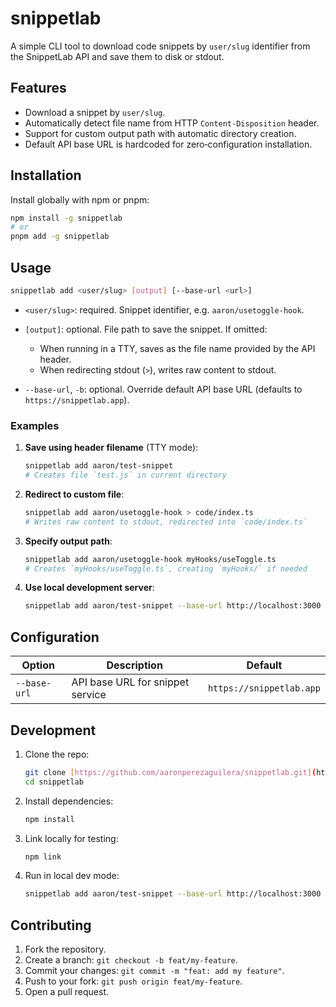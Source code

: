# snippetlab

A simple CLI tool to download code snippets by `user/slug` identifier from the SnippetLab API and save them to disk or stdout.

## Features

- Download a snippet by `user/slug`.
- Automatically detect file name from HTTP `Content-Disposition` header.
- Support for custom output path with automatic directory creation.
- Default API base URL is hardcoded for zero‑configuration installation.

## Installation

Install globally with npm or pnpm:

```bash
npm install -g snippetlab
# or
pnpm add -g snippetlab
```

## Usage

```bash
snippetlab add <user/slug> [output] [--base-url <url>]
```

- `<user/slug>`: required. Snippet identifier, e.g. `aaron/usetoggle-hook`.
- `[output]`: optional. File path to save the snippet. If omitted:

  - When running in a TTY, saves as the file name provided by the API header.
  - When redirecting stdout (`>`), writes raw content to stdout.

- `--base-url`, `-b`: optional. Override default API base URL (defaults to `https://snippetlab.app`).

### Examples

1. **Save using header filename** (TTY mode):

   ```bash
   snippetlab add aaron/test-snippet
   # Creates file `test.js` in current directory
   ```

2. **Redirect to custom file**:

   ```bash
   snippetlab add aaron/usetoggle-hook > code/index.ts
   # Writes raw content to stdout, redirected into `code/index.ts`
   ```

3. **Specify output path**:

   ```bash
   snippetlab add aaron/usetoggle-hook myHooks/useToggle.ts
   # Creates `myHooks/useToggle.ts`, creating `myHooks/` if needed
   ```

4. **Use local development server**:

   ```bash
   snippetlab add aaron/test-snippet --base-url http://localhost:3000 > demo.js
   ```

## Configuration

| Option       | Description                      | Default                  |
| ------------ | -------------------------------- | ------------------------ |
| `--base-url` | API base URL for snippet service | `https://snippetlab.app` |

## Development

1. Clone the repo:

   ```bash
   git clone [https://github.com/aaronperezaguilera/snippetlab.git](https://github.com/aaronperezaguilera/snippetlab.git)
   cd snippetlab
   ```

2. Install dependencies:
   ```bash
   npm install
   ```

3. Link locally for testing:

   ```bash
   npm link
   ```

4. Run in local dev mode:
   ```bash
   snippetlab add aaron/test-snippet --base-url http://localhost:3000
   ```

## Contributing

1. Fork the repository.
2. Create a branch: `git checkout -b feat/my-feature`.
3. Commit your changes: `git commit -m "feat: add my feature"`.
4. Push to your fork: `git push origin feat/my-feature`.
5. Open a pull request.

